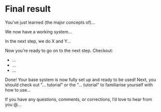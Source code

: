 # Final result

You’ve just learned (the major concepts of)...

We now have a working system...

In the next step, we do X and Y...

Now you’re ready to go on to the next step. Checkout:

- ...
- ...
- ...

Done! Your base system is now fully set up and ready to be used! Next, you should check out "... tutorial" or the "... tutorial" to familiarise yourself with how to use...

If you have any questions, comments, or corrections, I’d love to hear from you @...